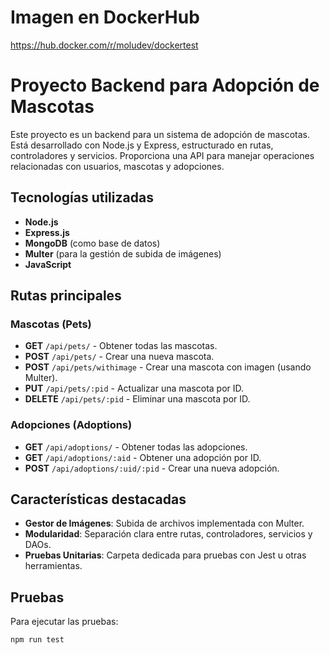 #  Imagen en DockerHub
https://hub.docker.com/r/moludev/dockertest

# Proyecto Backend para Adopción de Mascotas

Este proyecto es un backend para un sistema de adopción de mascotas. Está desarrollado con Node.js y Express, estructurado en rutas, controladores y servicios. Proporciona una API para manejar operaciones relacionadas con usuarios, mascotas y adopciones.

## Tecnologías utilizadas

- **Node.js**
- **Express.js**
- **MongoDB** (como base de datos)
- **Multer** (para la gestión de subida de imágenes)
- **JavaScript**

## Rutas principales

### Mascotas (Pets)

- **GET** `/api/pets/` - Obtener todas las mascotas.
- **POST** `/api/pets/` - Crear una nueva mascota.
- **POST** `/api/pets/withimage` - Crear una mascota con imagen (usando Multer).
- **PUT** `/api/pets/:pid` - Actualizar una mascota por ID.
- **DELETE** `/api/pets/:pid` - Eliminar una mascota por ID.

### Adopciones (Adoptions)

- **GET** `/api/adoptions/` - Obtener todas las adopciones.
- **GET** `/api/adoptions/:aid` - Obtener una adopción por ID.
- **POST** `/api/adoptions/:uid/:pid` - Crear una nueva adopción.

## Características destacadas

- **Gestor de Imágenes**: Subida de archivos implementada con Multer.
- **Modularidad**: Separación clara entre rutas, controladores, servicios y DAOs.
- **Pruebas Unitarias**: Carpeta dedicada para pruebas con Jest u otras herramientas.

## Pruebas

Para ejecutar las pruebas:

```bash
npm run test
```

